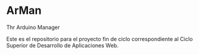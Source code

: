 # ArMan
Thr Arduino Manager

Este es el repositorio para el proyecto fin de ciclo correspondiente al Ciclo Superior de Desarrollo de Aplicaciones Web.
